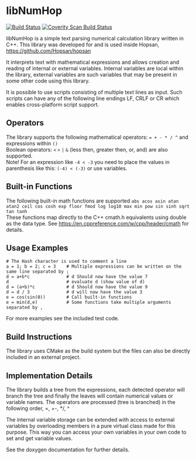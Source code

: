 # libNumHop

[![Build Status](https://travis-ci.org/peterNordin/libNumHop.svg?branch=master)](https://travis-ci.org/peterNordin/libNumHop)
<a href="https://scan.coverity.com/projects/peternordin-libnumhop">
  <img alt="Coverity Scan Build Status"
       src="https://scan.coverity.com/projects/13138/badge.svg"/>
</a>

libNumHop is a simple text parsing numerical calculation library written in C++.
This library was developed for and is used inside Hopsan, https://github.com/Hopsan/hopsan

It interprets text with mathematical expressions and allows creation and reading of internal or external variables.
Internal variables are local within the library, external variables are such variables that may be present in some other code using this library.

It is possible to use scripts consisting of multiple text lines as input.
Such scripts can have any of the following line endings LF, CRLF or CR which enables cross-platform script support.

## Operators

The library supports the following mathematical operators: `= + - * / ^` and expressions within `()`  
Boolean operators: `<` `>` `|` `&` (less then, greater then, or, and) are also supported.  
Note! For an expression like `-4 < -3` you need to place the values in parenthesis like this: `(-4) < (-3)` or use variables.  

## Built-in Functions

The following built-in math functions are supported `abs acos asin atan atan2 ceil cos cosh exp floor fmod log log10 max min pow
  sin sinh sqrt tan tanh`  
These functions map directly to the C++ cmath.h equivalents using double as the data type. See https://en.cppreference.com/w/cpp/header/cmath for details.

## Usage Examples

```
# The Hash character is used to comment a line
a = 1; b = 2; c = 3    # Multiple expressions can be written on the same line separated by ;
d = a+b*c              # d Should now have the value 7
d                      # evaluate d (show value of d)
d = (a+b)*c            # d Should now have the value 9
d = d / 3              # d will now have the value 3
e = cos(sin(0))        # Call built-in functions
e = min(d,e)           # Some functions take multiple arguments separated by ,
```

For more examples see the included test code.

## Build Instructions
The library uses CMake as the build system but the files can also be directly included in an external project.

## Implementation Details
The library builds a tree from the expressions, each detected operator will branch the tree and finally the leaves will contain numerical values or variable names.
The operators are processed (tree is branched) in the following order, =, +-, */, ^ 

The internal variable storage can be extended with access to external variables by overloading members in a pure virtual class made for this purpose.
This way you can access your own variables in your own code to set and get variable values.

See the doxygen documentation for further details.
